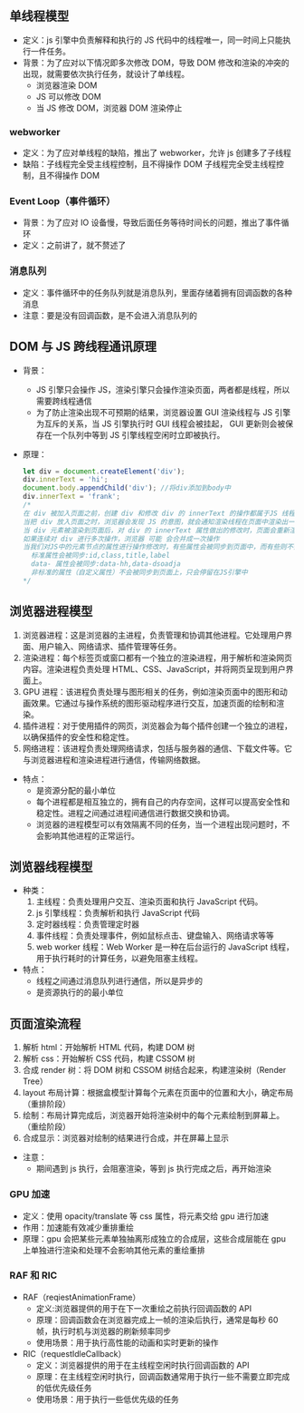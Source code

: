 ## 单线程模型

- 定义：js 引擎中负责解释和执行的 JS 代码中的线程唯一，同一时间上只能执行一件任务。
- 背景：为了应对以下情况即多次修改 DOM，导致 DOM 修改和渲染的冲突的出现，就需要依次执行任务，就设计了单线程。
  - 浏览器渲染 DOM
  - JS 可以修改 DOM
  - 当 JS 修改 DOM，浏览器 DOM 渲染停止

### webworker

- 定义：为了应对单线程的缺陷，推出了 webworker，允许 js 创建多了子线程
- 缺陷：子线程完全受主线程控制，且不得操作 DOM 子线程完全受主线程控制，且不得操作 DOM

### Event Loop（事件循环）

- 背景：为了应对 IO 设备慢，导致后面任务等待时间长的问题，推出了事件循环
- 定义：之前讲了，就不赘述了

### 消息队列

- 定义：事件循环中的任务队列就是消息队列，里面存储着拥有回调函数的各种消息
- 注意：要是没有回调函数，是不会进入消息队列的

## DOM 与 JS 跨线程通讯原理

- 背景：
  - JS 引擎只会操作 JS，渲染引擎只会操作渲染页面，两者都是线程，所以需要跨线程通信
  - 为了防止渲染出现不可预期的结果，浏览器设置 GUI 渲染线程与 JS 引擎为互斥的关系，当 JS 引擎执行时 GUI 线程会被挂起，
    GUI 更新则会被保存在一个队列中等到 JS 引擎线程空闲时立即被执行。
- 原理：

  ```js
  let div = document.createElement('div');
  div.innerText = 'hi';
  document.body.appendChild('div'); //将div添加到body中
  div.innerText = 'frank';
  /*
  在 div 被加入页面之前，创建 div 和修改 div 的 innerText 的操作都属于JS 线程内的操作，不涉及渲染操作。
  当把 div 放入页面之时，浏览器会发现 JS 的意图，就会通知渲染线程在页面中渲染出一个 div 元素，该元素的属性都照抄 JS 中的 div 对象。
  当 div 元素被渲染到页面后，对 div 的 innerText 属性做出的修改时，页面会重新渲染。
  如果连续对 div 进行多次操作，浏览器 可能 会合并成一次操作
  当我们对JS中的元素节点的属性进行操作修改时，有些属性会被同步到页面中，而有些则不会:
    标准属性会被同步:id,class,title,label
    data- 属性会被同步:data-hh,data-dsoadja
    非标准的属性（自定义属性）不会被同步到页面上，只会停留在JS引擎中
  */
  ```

## 浏览器进程模型

1. 浏览器进程：这是浏览器的主进程，负责管理和协调其他进程。它处理用户界面、用户输入、网络请求、插件管理等任务。
2. 渲染进程：每个标签页或窗口都有一个独立的渲染进程，用于解析和渲染网页内容。渲染进程负责处理 HTML、CSS、JavaScript，并将网页呈现到用户界面上。
3. GPU 进程：该进程负责处理与图形相关的任务，例如渲染页面中的图形和动画效果。它通过与操作系统的图形驱动程序进行交互，加速页面的绘制和渲染。
4. 插件进程：对于使用插件的网页，浏览器会为每个插件创建一个独立的进程，以确保插件的安全性和稳定性。
5. 网络进程：该进程负责处理网络请求，包括与服务器的通信、下载文件等。它与浏览器进程和渲染进程进行通信，传输网络数据。

- 特点：
  - 是资源分配的最小单位
  - 每个进程都是相互独立的，拥有自己的内存空间，这样可以提高安全性和稳定性。进程之间通过进程间通信进行数据交换和协调。
  - 浏览器的进程模型可以有效隔离不同的任务，当一个进程出现问题时，不会影响其他进程的正常运行。

## 浏览器线程模型

- 种类：
  1. 主线程：负责处理用户交互、渲染页面和执行 JavaScript 代码。
  2. js 引擎线程：负责解析和执行 JavaScript 代码
  3. 定时器线程：负责管理定时器
  4. 事件线程：负责处理事件，例如鼠标点击、键盘输入、网络请求等等
  5. web worker 线程：Web Worker 是一种在后台运行的 JavaScript 线程，用于执行耗时的计算任务，以避免阻塞主线程。
- 特点：
  - 线程之间通过消息队列进行通信，所以是异步的
  - 是资源执行的的最小单位

## 页面渲染流程

1. 解析 html：开始解析 HTML 代码，构建 DOM 树
2. 解析 css：开始解析 CSS 代码，构建 CSSOM 树
3. 合成 render 树：将 DOM 树和 CSSOM 树结合起来，构建渲染树（Render Tree）
4. layout 布局计算：根据盒模型计算每个元素在页面中的位置和大小，确定布局（重排阶段）
5. 绘制：布局计算完成后，浏览器开始将渲染树中的每个元素绘制到屏幕上。（重绘阶段）
6. 合成显示：浏览器对绘制的结果进行合成，并在屏幕上显示

- 注意：
  - 期间遇到 js 执行，会阻塞渲染，等到 js 执行完成之后，再开始渲染

### GPU 加速

- 定义：使用 opacity/translate 等 css 属性，将元素交给 gpu 进行加速
- 作用：加速能有效减少重排重绘
- 原理：gpu 会把某些元素单独抽离形成独立的合成层，这些合成层能在 gpu 上单独进行渲染和处理不会影响其他元素的重绘重排

### RAF 和 RIC

- RAF（reqiestAnimationFrame）
  - 定义:浏览器提供的用于在下一次重绘之前执行回调函数的 API
  - 原理：回调函数会在浏览器完成上一帧的渲染后执行，通常是每秒 60 帧，执行时机与浏览器的刷新频率同步
  - 使用场景：用于执行高性能的动画和实时更新的操作
- RIC（requestIdleCallback）
  - 定义：浏览器提供的用于在主线程空闲时执行回调函数的 API
  - 原理：在主线程空闲时执行，回调函数通常用于执行一些不需要立即完成的低优先级任务
  - 使用场景：用于执行一些低优先级的任务
